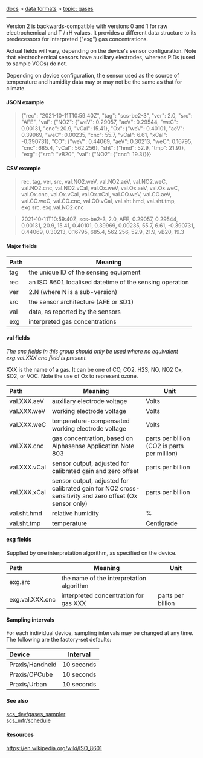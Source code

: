 [docs](https://github.com/south-coast-science/docs/wiki) >
[data formats](https://github.com/south-coast-science/data-formats/wiki) >
[topic: gases](https://github.com/south-coast-science/data-formats/wiki/Topic:-gases) 
***


Version 2 is backwards-compatible with versions 0 and 1 for raw electrochemical and T / rH values. It provides a different data structure to its predecessors for interpreted ("exg") gas concentrations. 

Actual fields will vary, depending on the device's sensor configuration. Note that electrochemical sensors have auxiliary electrodes, whereas PIDs (used to sample VOCs) do not.

Depending on device configuration, the sensor used as the source of temperature and humidity data may or may not be the same as that for climate.

#### JSON example
> {"rec": "2021-10-11T10:59:40Z", "tag": "scs-be2-3", "ver": 2.0, "src": "AFE", "val": {"NO2": {"weV": 0.29057, "aeV": 0.29544, "weC": 0.00131, "cnc": 20.9, "vCal": 15.41}, "Ox": {"weV": 0.40101, "aeV": 0.39969, "weC": 0.00235, "cnc": 55.7, "vCal": 6.61, "xCal": -0.390731}, "CO": {"weV": 0.44069, "aeV": 0.30213, "weC": 0.16795, "cnc": 685.4, "vCal": 562.256}, "sht": {"hmd": 52.9, "tmp": 21.9}}, "exg": {"src": "vB20", "val": {"NO2": {"cnc": 19.3}}}}

#### CSV example
> rec, tag, ver, src, val.NO2.weV, val.NO2.aeV, val.NO2.weC, val.NO2.cnc, val.NO2.vCal, val.Ox.weV, val.Ox.aeV, val.Ox.weC, val.Ox.cnc, val.Ox.vCal, val.Ox.xCal, val.CO.weV, val.CO.aeV, val.CO.weC, val.CO.cnc, val.CO.vCal, val.sht.hmd, val.sht.tmp, exg.src, exg.val.NO2.cnc  

> 2021-10-11T10:59:40Z, scs-be2-3, 2.0, AFE, 0.29057, 0.29544, 0.00131, 20.9, 15.41, 0.40101, 0.39969, 0.00235, 55.7, 6.61, -0.390731, 0.44069, 0.30213, 0.16795, 685.4, 562.256, 52.9, 21.9, vB20, 19.3  


#### Major fields
| Path | Meaning |
|:--------|---|
| tag | the unique ID of the sensing equipment |
| rec | an ISO 8601 localised datetime of the sensing operation |
| ver | 2.N (where N is a sub-version) |
| src | the sensor architecture (AFE or SD1) |
| val | data, as reported by the sensors |
| exg | interpreted gas concentrations |


#### val fields
_The cnc fields in this group should only be used where no equivalent exg.val.XXX.cnc field is present._  
  
XXX is the name of a gas. It can be one of CO, CO2, H2S, NO, NO2 Ox, SO2, or VOC. Note the use of Ox to represent ozone.

| Path | Meaning | Unit |
|:--------|---|---|
| val.XXX.aeV | auxiliary electrode voltage | Volts |
| val.XXX.weV | working electrode voltage | Volts |
| val.XXX.weC | temperature-compensated working electrode voltage | Volts |
| val.XXX.cnc | gas concentration, based on Alphasense Application Note 803 | parts per billion (CO2 is parts per million) |
| val.XXX.vCal | sensor output, adjusted for calibrated gain and zero offset | parts per billion |
| val.XXX.xCal | sensor output, adjusted for calibrated gain for NO2 cross-sensitivity and zero offset (Ox sensor only) | parts per billion |
| val.sht.hmd | relative humidity | % |
| val.sht.tmp | temperature | Centigrade |


#### exg fields
Supplied by one interpretation algorithm, as specified on the device.

| Path | Meaning | Unit |
|:--------|---|---|
| exg.src | the name of the interpretation algorithm | |
| exg.val.XXX.cnc | interpreted concentration for gas XXX | parts per billion |

#### Sampling intervals
For each individual device, sampling intervals may be changed at any time. The following are the factory-set defaults:

| Device | Interval |
|:-------|----------|
| Praxis/Handheld | 10 seconds |
| Praxis/OPCube | 10 seconds |
| Praxis/Urban | 10 seconds |

#### See also
[scs_dev/gases_sampler](https://github.com/south-coast-science/scs_dev/wiki/gases_sampler)  
[scs_mfr/schedule](https://github.com/south-coast-science/scs_mfr/wiki/schedule)  

#### Resources

https://en.wikipedia.org/wiki/ISO_8601
